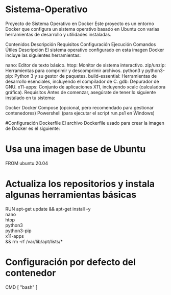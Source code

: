 # Sistema-Operativo

Proyecto de Sistema Operativo en Docker
Este proyecto es un entorno Docker que configura un sistema operativo basado en Ubuntu con varias herramientas de desarrollo y utilidades instaladas.

Contenidos
Descripción
Requisitos
Configuración
Ejecución
Comandos Útiles
Descripción
El sistema operativo configurado en esta imagen Docker incluye las siguientes herramientas:

nano: Editor de texto básico.
htop: Monitor de sistema interactivo.
zip/unzip: Herramientas para comprimir y descomprimir archivos.
python3 y python3-pip: Python 3 y su gestor de paquetes.
build-essential: Herramientas de desarrollo esenciales, incluyendo el compilador de C.
gdb: Depurador de GNU.
x11-apps: Conjunto de aplicaciones X11, incluyendo xcalc (calculadora gráfica).
Requisitos
Antes de comenzar, asegúrate de tener lo siguiente instalado en tu sistema:

Docker
Docker Compose (opcional, pero recomendado para gestionar contenedores)
Powershell (para ejecutar el script run.ps1 en Windows)

#Configuración
Dockerfile
El archivo Dockerfile usado para crear la imagen de Docker es el siguiente:
# Usa una imagen base de Ubuntu
FROM ubuntu:20.04

# Actualiza los repositorios y instala algunas herramientas básicas
RUN apt-get update && apt-get install -y \
    nano \
    htop \
    python3 \
    python3-pip \
    x11-apps \
    && rm -rf /var/lib/apt/lists/*

# Configuración por defecto del contenedor
CMD [ "bash" ]
